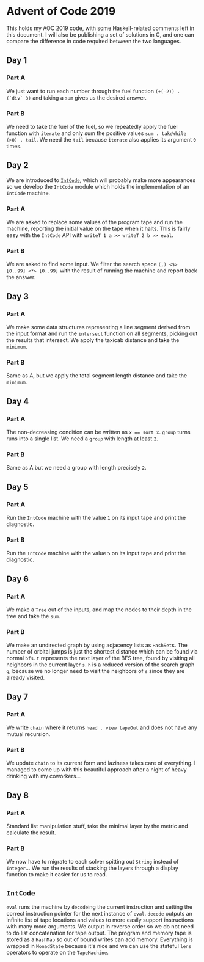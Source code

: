 # Advent of Code 2019

This holds my AOC 2019 code, with some Haskell-related comments left in this
document. I will also be publishing a set of solutions in C, and one can compare
the difference in code required between the two languages.

## Day 1

### Part A

We just want to run each number through the fuel function ``(+(-2)) . (`div`
3)`` and taking a `sum` gives us the desired answer.

### Part B

We need to take the fuel of the fuel, so we repeatedly apply the fuel function
with `iterate` and only sum the positive values `sum . takeWhile (>0) . tail`.
We need the `tail` because `iterate` also applies its argument `0` times.

## Day 2

We are introduced to [`IntCode`](#intcode), which will probably make more
appearances so we develop the `IntCode` module which holds the implementation of
an `IntCode` machine.

### Part A

We are asked to replace some values of the program tape and run the machine,
reporting the initial value on the tape when it halts. This is fairly easy with
the `IntCode` API with `writeT 1 a >> writeT 2 b >> eval`.

### Part B

We are asked to find some input. We filter the search space `(,) <$> [0..99] <*>
[0..99]` with the result of running the machine and report back the answer.

## Day 3

### Part A

We make some data structures representing a line segment derived from the input
format and run the `intersect` function on all segments, picking out the results
that intersect. We apply the taxicab distance and take the `minimum`.

### Part B

Same as A, but we apply the total segment length distance and take the
`minimum`.

## Day 4

### Part A

The non-decreasing condition can be written as `x == sort x`. `group` turns runs
into a single list. We need a `group` with length at least `2`.

### Part B

Same as A but we need a group with length precisely `2`.

## Day 5

### Part A

Run the `IntCode` machine with the value `1` on its input tape and print the
diagnostic.

### Part B

Run the `IntCode` machine with the value `5` on its input tape and print the
diagnostic.

## Day 6

### Part A

We make a `Tree` out of the inputs, and map the nodes to their depth in the tree
and take the `sum`.

### Part B

We make an undirected graph by using adjacency lists as `HashSet`s. The number
of orbital jumps is just the shortest distance which can be found via normal
`bfs`. `t` represents the next layer of the BFS tree, found by visiting all
neighbors in the current layer `s`. `h` is a reduced version of the search graph
`g`, because we no longer need to visit the neighbors of `s` since they are
already visited.

## Day 7

### Part A

We write `chain` where it returns `head . view tapeOut` and does not have any
mutual recursion.

### Part B

We update `chain` to its current form and laziness takes care of everything. I
managed to come up with this beautiful approach after a night of heavy drinking
with my coworkers...

## Day 8

### Part A

Standard list manipulation stuff, take the minimal layer by the metric and
calculate the result.

### Part B

We now have to migrate to each solver spitting out `String` instead of
`Integer`... We run the results of stacking the layers through a display
function to make it easier for us to read.

## `IntCode`

`eval` runs the machine by `decode`ing the current instruction and setting the
correct instruction pointer for the next instance of `eval`. `decode` outputs an
infinite list of tape locations and values to more easily support instructions
with many more arguments. We output in reverse order so we do not need to do
list concatenation for tape output. The program and memory tape is stored as a
`HashMap` so out of bound writes can add memory. Everything is wrapped in
`MonadState` because it's nice and we can use the stateful `lens` operators to
operate on the `TapeMachine`.
